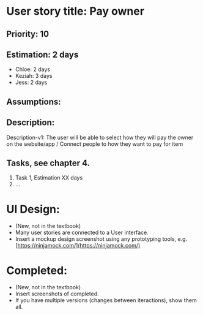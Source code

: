 
# User story title: Pay owner

## Priority: 10 

## Estimation: 2 days 

* Chloe: 2 days
* Keziah: 3 days
* Jess: 2 days

## Assumptions: 

## Description: 
Description-v1: The user will be able to select how they will pay the owner on the website/app / Connect people to how they want to pay for item

## Tasks, see chapter 4.

1. Task 1, Estimation XX days
2. ...


# UI Design:
* (New, not in the textbook) 
* Many user stories are connected to a User interface.
* Insert a mockup design screenshot using any prototyping tools, e.g. [https://ninjamock.com/](https://ninjamock.com/)

# Completed:
* (New, not in the textbook) 
* Insert screenshots of completed. 
* If you have multiple versions (changes between iteractions), show them all.

